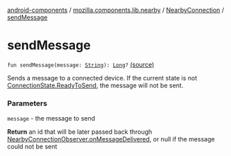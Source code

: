 [android-components](../../index.md) / [mozilla.components.lib.nearby](../index.md) / [NearbyConnection](index.md) / [sendMessage](./send-message.md)

# sendMessage

`fun sendMessage(message: `[`String`](https://kotlinlang.org/api/latest/jvm/stdlib/kotlin/-string/index.html)`): `[`Long`](https://kotlinlang.org/api/latest/jvm/stdlib/kotlin/-long/index.html)`?` [(source)](https://github.com/mozilla-mobile/android-components/blob/master/components/lib/nearby/src/main/java/mozilla/components/lib/nearby/NearbyConnection.kt#L385)

Sends a message to a connected device. If the current state is not
[ConnectionState.ReadyToSend](-connection-state/-ready-to-send/index.md), the message will not be sent.

### Parameters

`message` - the message to send

**Return**
an id that will be later passed back through
[NearbyConnectionObserver.onMessageDelivered](../-nearby-connection-observer/on-message-delivered.md), or null if the message could not be sent

